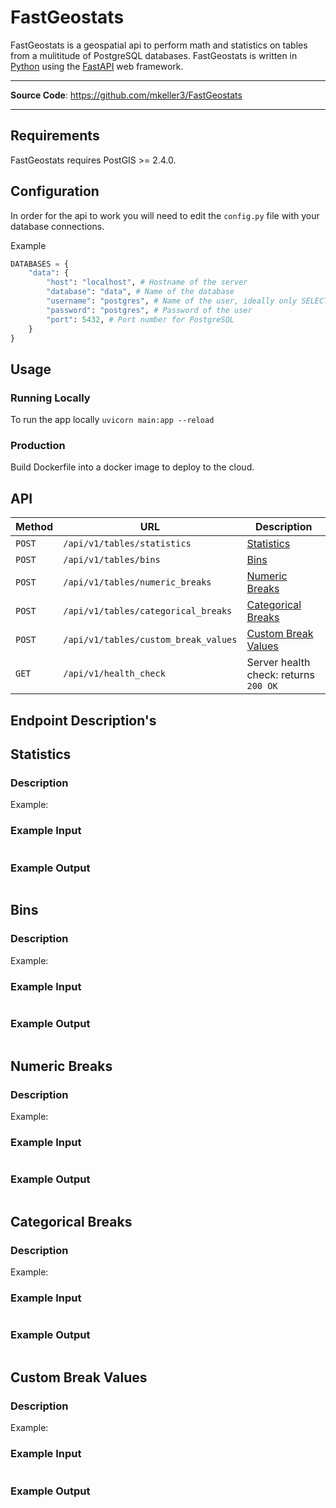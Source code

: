 # FastGeostats

FastGeostats is a geospatial api to perform math and statistics on tables from a mulititude of PostgreSQL databases. FastGeostats is written in [Python](https://www.python.org/) using the [FastAPI](https://fastapi.tiangolo.com/) web framework. 

---

**Source Code**: <a href="https://github.com/mkeller3/FastGeostats" target="_blank">https://github.com/mkeller3/FastGeostats</a>

---

## Requirements

FastGeostats requires PostGIS >= 2.4.0.

## Configuration

In order for the api to work you will need to edit the `config.py` file with your database connections.

Example
```python
DATABASES = {
    "data": {
        "host": "localhost", # Hostname of the server
        "database": "data", # Name of the database
        "username": "postgres", # Name of the user, ideally only SELECT rights
        "password": "postgres", # Password of the user
        "port": 5432, # Port number for PostgreSQL
    }
}
```

## Usage

### Running Locally

To run the app locally `uvicorn main:app --reload`

### Production
Build Dockerfile into a docker image to deploy to the cloud.

## API

| Method | URL                                                                              | Description                                             |
| ------ | -------------------------------------------------------------------------------- | ------------------------------------------------------- |
| `POST`  | `/api/v1/tables/statistics`                                                     | [Statistics](#statistics)               |
| `POST`  | `/api/v1/tables/bins`                                                           | [Bins](#bins)               |
| `POST`  | `/api/v1/tables/numeric_breaks`                                                 | [Numeric Breaks](#numeric-breaks)               |
| `POST`  | `/api/v1/tables/categorical_breaks`                                             | [Categorical Breaks](#categorical-breaks)               |
| `POST`  | `/api/v1/tables/custom_break_values`                                            | [Custom Break Values](#custom-break-alues)               |
| `GET`  | `/api/v1/health_check`                                                           | Server health check: returns `200 OK`   |

## Endpoint Description's

## Statistics

### Description

Example: 

### Example Input
```json
```

### Example Output
```json
```

## Bins

### Description

Example: 

### Example Input
```json
```

### Example Output
```json
```

## Numeric Breaks

### Description

Example: 

### Example Input
```json
```

### Example Output
```json
```

## Categorical Breaks

### Description

Example: 

### Example Input
```json
```

### Example Output
```json
```

## Custom Break Values

### Description

Example: 

### Example Input
```json
```

### Example Output
```json
```
